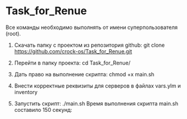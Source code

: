 # Task_for_Renue

Все команды необходимо выполнять от имени суперпользователя (root).
1. Скачать папку с проектом из репозитория github:
git clone https://github.com/crock-os/Task_for_Renue.git
2. Перейти в папку проекта:
cd Task_for_Renue/
3. Дать право на выполнение скрипта:
chmod +x main.sh
4. Внести корректные реквизиты для серверов в файлах vars.ylm и inventory
  
5. Запустить скрипт:
./main.sh
Время выполнения скрипта main.sh составило 150 секунд:
